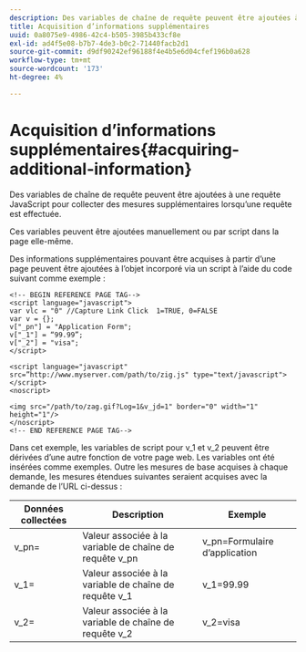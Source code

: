```yaml
---
description: Des variables de chaîne de requête peuvent être ajoutées à une requête JavaScript pour collecter des mesures supplémentaires lorsqu’une requête est effectuée.
title: Acquisition d’informations supplémentaires
uuid: 0a8075e9-4986-42c4-b505-3985b433cf8e
exl-id: ad4f5e08-b7b7-4de3-b0c2-71440facb2d1
source-git-commit: d9df90242ef96188f4e4b5e6d04cfef196b0a628
workflow-type: tm+mt
source-wordcount: '173'
ht-degree: 4%

---
```


# Acquisition d’informations supplémentaires{#acquiring-additional-information}

Des variables de chaîne de requête peuvent être ajoutées à une requête JavaScript pour collecter des mesures supplémentaires lorsqu’une requête est effectuée.

Ces variables peuvent être ajoutées manuellement ou par script dans la page elle-même.

Des informations supplémentaires pouvant être acquises à partir d’une page peuvent être ajoutées à l’objet incorporé via un script à l’aide du code suivant comme exemple :

```
<!-- BEGIN REFERENCE PAGE TAG--> 
<script language="javascript"> 
var vlc = "0" //Capture Link Click  1=TRUE, 0=FALSE 
var v = {}; 
v["_pn"] = "Application Form"; 
v["_1"] = “99.99”; 
v["_2"] = "visa"; 
</script> 
 
<script language="javascript" src=”http://www.myserver.com/path/to/zig.js" type="text/javascript"></script> 
<noscript> 
 
<img src="/path/to/zag.gif?Log=1&v_jd=1" border="0" width="1" height="1"/> 
</noscript> 
<!-- END REFERENCE PAGE TAG-->
```

Dans cet exemple, les variables de script pour v_1 et v_2 peuvent être dérivées d’une autre fonction de votre page web. Les variables ont été insérées comme exemples. Outre les mesures de base acquises à chaque demande, les mesures étendues suivantes seraient acquises avec la demande de l’URL ci-dessus :

| Données collectées | Description | Exemple |
|---|---|---|
| v_pn= | Valeur associée à la variable de chaîne de requête v_pn | v_pn=Formulaire d’application |
| v_1= | Valeur associée à la variable de chaîne de requête v_1 | v_1=99.99 |
| v_2= | Valeur associée à la variable de chaîne de requête v_2 | v_2=visa |
